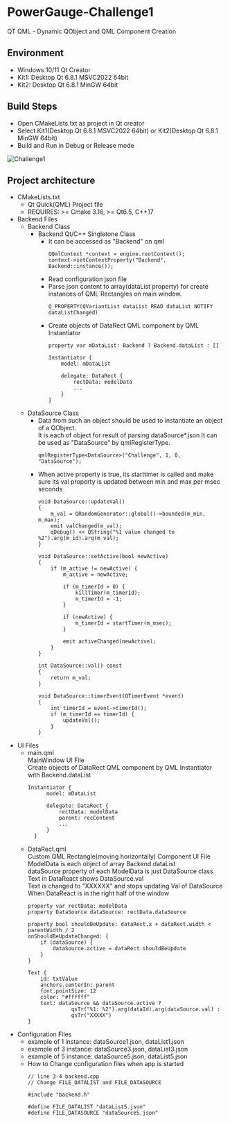 # PowerGauge-Challenge1
QT QML - Dynamic QObject and QML Component Creation

## Environment
- Windows 10/11 Qt Creator
- Kit1: Desktop Qt 6.8.1 MSVC2022 64bit
- Kit2: Desktop Qt 6.8.1 MinGW 64bit
## Build Steps
- Open CMakeLists.txt as project in Qt creator
- Select Kit1(Desktop Qt 6.8.1 MSVC2022 64bit) or Kit2(Desktop Qt 6.8.1 MinGW 64bit)
- Build and Run in Debug or Release mode
  
![Challenge1](https://github.com/user-attachments/assets/c9f02e31-a3d6-46f1-b00f-89841f721633)
## Project architecture
- CMakeLists.txt
  - Qt Quick(QML) Project file
  - REQUIRES: >= Cmake 3.16, >= Qt6.5, C++17
- Backend Files
  - Backend Class
    - Backend Qt/C++ Singletone Class
      - It can be accessed as "Backend" on qml
        ```
        QQmlContext *context = engine.rootContext();
        context->setContextProperty("Backend", Backend::instance());
        ```
      - Read configuration json file
      - Parse json content to array(dataList property) for create instances of QML Rectangles on main window.
        ```
        Q_PROPERTY(QVariantList dataList READ dataList NOTIFY dataListChanged)
        ```
      - Create objects of DataRect QML component by QML Instantiator
        ```
        property var mDataList: Backend ? Backend.dataList : []

        Instantiator {
            model: mDataList

            delegate: DataRect {
                rectData: modelData
                ...
            }
        }
        ```
  - DataSource Class
    - Data from such an object should be used to instantiate an object of a QObject. \
      It is each of object for result of parsing dataSource*.json
      It can be used as "DataSource" by qmlRegisterType.
      ```
      qmlRegisterType<DataSource>("Challenge", 1, 0, "DataSource");
      ```
    - When active property is true, its starttimer is called and make sure its val property is updated between min and max per msec seconds
      ```
      void DataSource::updateVal()
      {
          m_val = QRandomGenerator::global()->bounded(m_min, m_max);
          emit valChanged(m_val);
          qDebug() << QString("%1 value changed to %2").arg(m_id).arg(m_val);
      }
      
      void DataSource::setActive(bool newActive)
      {
          if (m_active != newActive) {
              m_active = newActive;
      
              if (m_timerId > 0) {
                  killTimer(m_timerId);
                  m_timerId = -1;
              }
      
              if (newActive) {
                  m_timerId = startTimer(m_msec);
              }
      
              emit activeChanged(newActive);
          }
      }
      
      int DataSource::val() const
      {
          return m_val;
      }
      
      void DataSource::timerEvent(QTimerEvent *event)
      {
          int timerId = event->timerId();
          if (m_timerId == timerId) {
              updateVal();
          }
      }
      ```
- UI Files
  - main.qml \
    MainWindow UI File \
    Create objects of DataRect QML component by QML Instantiator with Backend.dataList
    ```
    Instantiator {
          model: mDataList

          delegate: DataRect {
              rectData: modelData
              parent: recContent
              ...
          }
      }
    ```
  - DataRect.qml \
    Custom QML Rectangle(moving horizontally) Component UI File \
    ModelData is each object of array Backend.dataList \
    dataSource property of each ModelData is just DataSource class \
    Text in DataReact shows DataSource.val \
    Text is changed to "XXXXXX" and stops updating Val of DataSource When DataReact is in the right half of the window
    ```
    property var rectData: modelData
    property DataSource dataSource: rectData.dataSource

    property bool shouldBeUpdate: dataRect.x + dataRect.width < parentWidth / 2
    onShouldBeUpdateChanged: {
        if (dataSource) {
            dataSource.active = dataRect.shouldBeUpdate
        }
    }

    Text {
        id: txtValue
        anchors.centerIn: parent
        font.pointSize: 12
        color: "#ffffff"
        text: dataSource && dataSource.active ?
                  qsTr("%1: %2").arg(dataId).arg(dataSource.val) :
                  qsTr("XXXXX")
    }
    ```
- Configuration Files
  - example of 1 instance: dataSource1.json, dataList1.json
  - example of 3 instance: dataSource3.json, dataList3.json
  - example of 5 instance: dataSource5.json, dataList5.json
  - How to Change configuration files when app is started
    ```
    // line 3-4 backend.cpp
    // Change FILE_DATALIST and FILE_DATASOURCE
    
    #include "backend.h"

    #define FILE_DATALIST "dataList5.json"
    #define FILE_DATASOURCE "dataSource5.json"
    ```
